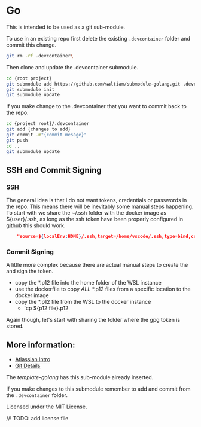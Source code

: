 # Go

This is intended to be used as a git sub-module. 

To use in an existing repo first delete the existing `.devcontainer` folder and commit this change.

```bash
git rm -rf .devcontainer\
```

Then clone and update the .devcontainer submodule.

```bash
cd {root project}
git submodule add https://github.com/waltiam/submodule-golang.git .devcontainer
git submodule init
git submodule update
```

If you make change to the .devcontainer that you want to commit back to the repo.

```bash
cd {project root}/.devcontainer
git add {changes to add}
git commit -m"{commit mesage}"
git push
cd ..
git submodule update
```

## SSH and Commit Signing

### SSH

The general idea is that I do not want tokens, credentials or passwords in the repo.  This means there will be inevitably some manual steps happening.  To start with we share the ~/.ssh folder with the docker image as ${user}/.ssh, as long as the ssh token have been properly configured in github this should work.

```json
    "source=${localEnv:HOME}/.ssh,target=/home/vscode/.ssh,type=bind,consistency=cached",
```

### Commit Signing

A little more complex because there are actual manual steps to create the and sign the token.
 
- copy the *.p12 file into the home folder of the WSL instance
- use the dockerfile to copy *ALL* *.p12 files from a specific location to the docker image
- copy the *.p12 file from the WSL to the docker instance
  - `cp ${p12 file}.p12 
 
 Again though, let's start with sharing the folder where the gpg token is stored.

## More information:

- [Atlassian Intro](https://www.atlassian.com/git/tutorials/git-submodule)
- [Git Details](https://git-scm.com/book/en/v2/Git-Tools-Submodules)

The _template-golang_ has this sub-module already inserted.

If you make changes to this submodule remember to add and commit from the `.devcontainer` folder.

Licensed under the MIT License.

//! TODO: add license file
